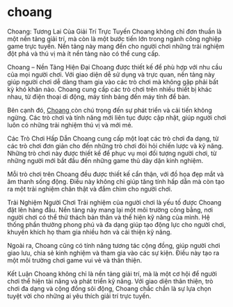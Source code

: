 # choang
Choang: Tương Lai Của Giải Trí Trực Tuyến
Choang không chỉ đơn thuần là một nền tảng giải trí, mà còn là một bước tiến lớn trong ngành công nghiệp game trực tuyến. Nền tảng này mang đến cho người chơi những trải nghiệm đột phá và thú vị mà ít nền tảng nào có thể cung cấp.

Choang – Nền Tảng Hiện Đại
Choang được thiết kế để phù hợp với nhu cầu của mọi người chơi. Với giao diện dễ sử dụng và trực quan, nền tảng này giúp người chơi dễ dàng tham gia vào các trò chơi mà không gặp phải bất kỳ khó khăn nào. Choang cung cấp các trò chơi trên nhiều thiết bị khác nhau, từ điện thoại di động, máy tính bảng đến máy tính để bàn.

Bên cạnh đó, <a href="https://choang-vn.com"> Choang </a> còn chú trọng đến sự phát triển và cải tiến không ngừng. Các trò chơi và tính năng mới liên tục được cập nhật, giúp người chơi luôn có những trải nghiệm thú vị và mới mẻ.

Các Trò Chơi Hấp Dẫn
Choang cung cấp một loạt các trò chơi đa dạng, từ các trò chơi đơn giản cho đến những trò chơi đòi hỏi chiến lược và kỹ năng. Những trò chơi này được thiết kế để phục vụ mọi đối tượng người chơi, từ những người mới bắt đầu đến những game thủ dày dặn kinh nghiệm.

Mỗi trò chơi trên Choang đều được thiết kế cẩn thận, với đồ họa đẹp mắt và âm thanh sống động. Điều này không chỉ giúp tăng tính hấp dẫn mà còn tạo ra một trải nghiệm chân thật và đắm chìm cho người chơi.

Trải Nghiệm Người Chơi
Trải nghiệm của người chơi là yếu tố được Choang đặt lên hàng đầu. Nền tảng này mang lại một môi trường công bằng, nơi người chơi có thể thử thách bản thân và thể hiện kỹ năng của mình. Hệ thống phần thưởng phong phú và đa dạng giúp tạo động lực cho người chơi, khuyến khích họ tham gia nhiều hơn và cải thiện kỹ năng.

Ngoài ra, Choang cũng có tính năng tương tác cộng đồng, giúp người chơi giao lưu, chia sẻ kinh nghiệm và tham gia vào các sự kiện. Điều này tạo ra một môi trường chơi game vui vẻ và thân thiện.

Kết Luận
Choang không chỉ là nền tảng giải trí, mà là một cơ hội để người chơi thể hiện tài năng và phát triển kỹ năng. Với giao diện thân thiện, trò chơi đa dạng và cộng đồng sôi động, Choang chắc chắn là sự lựa chọn tuyệt vời cho những ai yêu thích giải trí trực tuyến.
